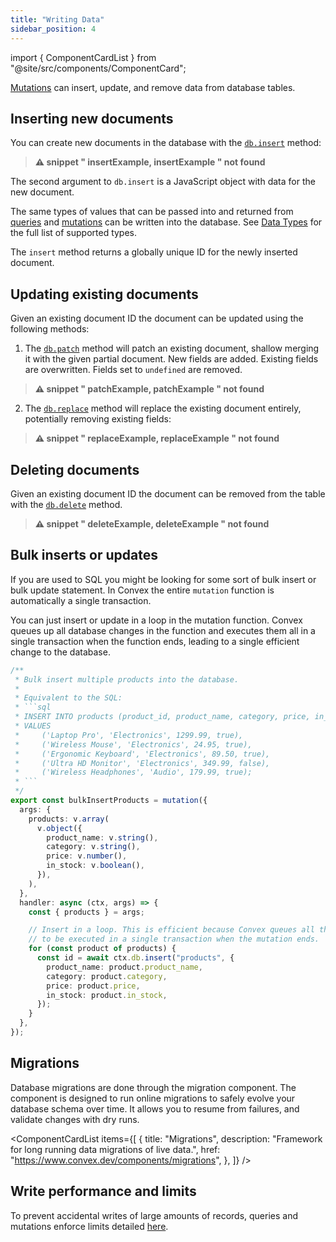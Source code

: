 ```yaml
---
title: "Writing Data"
sidebar_position: 4
---
```






import { ComponentCardList } from "@site/src/components/ComponentCard";

[Mutations](/functions/mutation-functions.mdx) can insert, update, and remove
data from database tables.

## Inserting new documents

You can create new documents in the database with the
[`db.insert`](/api/interfaces/server.GenericDatabaseWriter#insert) method:

> **⚠ snippet " insertExample, insertExample " not found**

The second argument to `db.insert` is a JavaScript object with data for the new
document.

The same types of values that can be passed into and returned from
[queries](/functions/query-functions.mdx) and
[mutations](/functions/mutation-functions.mdx) can be written into the database.
See [Data Types](/database/types.md) for the full list of supported types.

The `insert` method returns a globally unique ID for the newly inserted
document.

## Updating existing documents

Given an existing document ID the document can be updated using the following
methods:

1. The [`db.patch`](/api/interfaces/server.GenericDatabaseWriter#patch) method
   will patch an existing document, shallow merging it with the given partial
   document. New fields are added. Existing fields are overwritten. Fields set
   to `undefined` are removed.

> **⚠ snippet " patchExample, patchExample " not found**

2. The [`db.replace`](/api/interfaces/server.GenericDatabaseWriter#replace)
   method will replace the existing document entirely, potentially removing
   existing fields:

> **⚠ snippet " replaceExample, replaceExample " not found**

## Deleting documents

Given an existing document ID the document can be removed from the table with
the [`db.delete`](/api/interfaces/server.GenericDatabaseWriter#delete) method.

> **⚠ snippet " deleteExample, deleteExample " not found**

## Bulk inserts or updates

If you are used to SQL you might be looking for some sort of bulk insert or bulk
update statement. In Convex the entire `mutation` function is automatically a
single transaction.

You can just insert or update in a loop in the mutation function. Convex queues
up all database changes in the function and executes them all in a single
transaction when the function ends, leading to a single efficient change to the
database.

````typescript
/**
 * Bulk insert multiple products into the database.
 *
 * Equivalent to the SQL:
 * ```sql
 * INSERT INTO products (product_id, product_name, category, price, in_stock)
 * VALUES
 *     ('Laptop Pro', 'Electronics', 1299.99, true),
 *     ('Wireless Mouse', 'Electronics', 24.95, true),
 *     ('Ergonomic Keyboard', 'Electronics', 89.50, true),
 *     ('Ultra HD Monitor', 'Electronics', 349.99, false),
 *     ('Wireless Headphones', 'Audio', 179.99, true);
 * ```
 */
export const bulkInsertProducts = mutation({
  args: {
    products: v.array(
      v.object({
        product_name: v.string(),
        category: v.string(),
        price: v.number(),
        in_stock: v.boolean(),
      }),
    ),
  },
  handler: async (ctx, args) => {
    const { products } = args;

    // Insert in a loop. This is efficient because Convex queues all the changes
    // to be executed in a single transaction when the mutation ends.
    for (const product of products) {
      const id = await ctx.db.insert("products", {
        product_name: product.product_name,
        category: product.category,
        price: product.price,
        in_stock: product.in_stock,
      });
    }
  },
});
````

## Migrations

Database migrations are done through the migration component. The component is
designed to run online migrations to safely evolve your database schema over
time. It allows you to resume from failures, and validate changes with dry runs.

<ComponentCardList
  items={[
    {
      title: "Migrations",
      description: "Framework for long running data migrations of live data.",
      href: "https://www.convex.dev/components/migrations",
    },
  ]}
/>

## Write performance and limits

To prevent accidental writes of large amounts of records, queries and mutations
enforce limits detailed [here](/production/state/limits.mdx#transactions).

